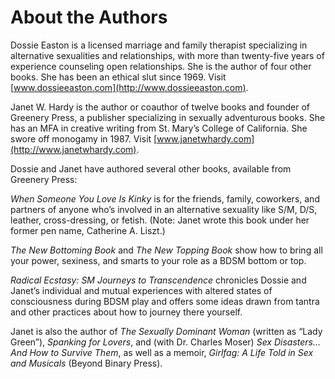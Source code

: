 # About the Authors

Dossie Easton is a licensed marriage and family therapist specializing in alternative sexualities and relationships, with more than twenty-five years of experience counseling open relationships. She is the author of four other books. She has been an ethical slut since 1969. Visit [www.dossieeaston.com](http://www.dossieeaston.com).

Janet W. Hardy is the author or coauthor of twelve books and founder of Greenery Press, a publisher specializing in sexually adventurous books. She has an MFA in creative writing from St. Mary’s College of California. She swore off monogamy in 1987. Visit [www.janetwhardy.com](http://www.janetwhardy.com).

Dossie and Janet have authored several other books, available from Greenery Press:

_When Someone You Love Is Kinky_ is for the friends, family, coworkers, and partners of anyone who’s involved in an alternative sexuality like S/M, D/S, leather, cross-dressing, or fetish. (Note: Janet wrote this book under her former pen name, Catherine A. Liszt.)

_The New Bottoming Book_ and _The New Topping Book_ show how to bring all your power, sexiness, and smarts to your role as a BDSM bottom or top.

_Radical Ecstasy: SM Journeys to Transcendence_ chronicles Dossie and Janet’s individual and mutual experiences with altered states of consciousness during BDSM play and offers some ideas drawn from tantra and other practices about how to journey there yourself.

Janet is also the author of _The Sexually Dominant Woman_ (written as “Lady Green”), _Spanking for Lovers_, and (with Dr. Charles Moser) _Sex Disasters…And How to Survive Them_, as well as a memoir, _Girlfag: A Life Told in Sex and Musicals_ (Beyond Binary Press).
